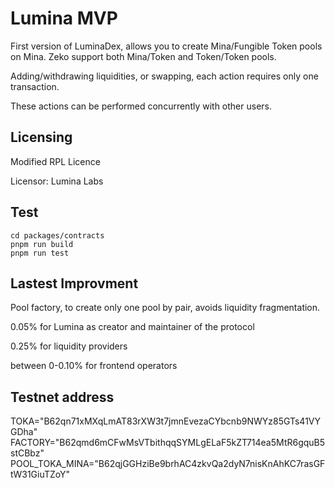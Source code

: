 # Lumina MVP

First version of LuminaDex, allows you to create Mina/Fungible Token pools on Mina.
Zeko support both Mina/Token and Token/Token pools.

Adding/withdrawing liquidities, or swapping, each action requires only one transaction.

These actions can be performed concurrently with other users.

## Licensing

Modified RPL Licence

Licensor: Lumina Labs

## Test

```
cd packages/contracts
pnpm run build
pnpm run test
```

## Lastest Improvment

Pool factory, to create only one pool by pair, avoids liquidity fragmentation.

0.05% for Lumina as creator and maintainer of the protocol

0.25% for liquidity providers

between 0-0.10% for frontend operators

## Testnet address

TOKA="B62qn71xMXqLmAT83rXW3t7jmnEvezaCYbcnb9NWYz85GTs41VYGDha"\
FACTORY="B62qmd6mCFwMsVTbithqqSYMLgELaF5kZT714ea5MtR6gquB5stCBbz"\
POOL_TOKA_MINA="B62qjGGHziBe9brhAC4zkvQa2dyN7nisKnAhKC7rasGFtW31GiuTZoY"
